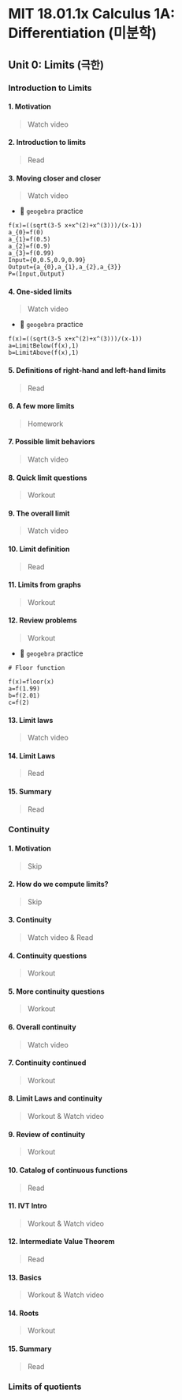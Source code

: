 # MIT 18.01.1x Calculus 1A: Differentiation (미분학)

## Unit 0: Limits (극한)
### Introduction to Limits
#### 1. Motivation
> Watch video
#### 2. Introduction to limits
> Read
#### 3. Moving closer and closer
> Watch video
- 🎯 `geogebra` practice
```
f(x)=((sqrt(3-5 x+x^(2)+x^(3)))/(x-1))
a_{0}=f(0)
a_{1}=f(0.5)
a_{2}=f(0.9)
a_{3}=f(0.99)
Input={0,0.5,0.9,0.99}
Output={a_{0},a_{1},a_{2},a_{3}}
P=(Input,Output)
```

#### 4. One-sided limits
> Watch video

- 🎯 `geogebra` practice

```
f(x)=((sqrt(3-5 x+x^(2)+x^(3)))/(x-1))
a=LimitBelow(f(x),1)
b=LimitAbove(f(x),1)
```

#### 5. Definitions of right-hand and left-hand limits
> Read

#### 6. A few more limits
> Homework

#### 7. Possible limit behaviors
> Watch video

#### 8. Quick limit questions
> Workout

#### 9. The overall limit
> Watch video

#### 10. Limit definition
> Read

#### 11. Limits from graphs
> Workout

#### 12. Review problems
> Workout

- 🎯 `geogebra` practice

```
# Floor function

f(x)=floor(x)
a=f(1.99)
b=f(2.01)
c=f(2)
```

#### 13. Limit laws
> Watch video

#### 14. Limit Laws
> Read

#### 15. Summary
> Read





### Continuity 

#### 1. Motivation
> Skip

#### 2. How do we compute limits?
> Skip

#### 3. Continuity
> Watch video & Read

#### 4. Continuity questions
> Workout

#### 5. More continuity questions
> Workout

#### 6. Overall continuity
> Watch video

#### 7. Continuity continued
> Workout

#### 8. Limit Laws and continuity
> Workout & Watch video

#### 9. Review of continuity
> Workout

#### 10. Catalog of continuous functions
> Read

#### 11. IVT Intro
> Workout & Watch video

#### 12. Intermediate Value Theorem
> Read

#### 13. Basics
> Workout & Watch video

#### 14. Roots
> Workout

#### 15. Summary
> Read



### Limits of quotients

#### 































